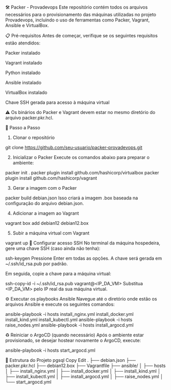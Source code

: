🛠️ Packer - Provadevops
Este repositório contém todos os arquivos necessários para o provisionamento das máquinas utilizadas no projeto Provadevops, incluindo o uso de ferramentas como Packer, Vagrant, Ansible e VirtualBox.

📋 Pré-requisitos
Antes de começar, verifique se os seguintes requisitos estão atendidos:

 Packer instalado

 Vagrant instalado

 Python instalado

 Ansible instalado

 VirtualBox instalado

 Chave SSH gerada para acesso à máquina virtual

⚠️ Os binários do Packer e Vagrant devem estar no mesmo diretório do arquivo packer.pkr.hcl.

🚀 Passo a Passo

1. Clonar o repositório

git clone https://github.com/seu-usuario/packer-provadevops.git


2. Inicializar o Packer
Execute os comandos abaixo para preparar o ambiente:

packer init .
packer plugin install github.com/hashicorp/virtualbox
packer plugin install github.com/hashicorp/vagrant

3. Gerar a imagem com o Packer

packer build debian.json
Isso criará a imagem .box baseada na configuração do arquivo debian.json.

4. Adicionar a imagem ao Vagrant

vagrant box add debian12 debian12.box

5. Subir a máquina virtual com Vagrant

vagrant up
🔐 Configurar acesso SSH
No terminal da máquina hospedeira, gere uma chave SSH (caso ainda não tenha):

ssh-keygen
Pressione Enter em todas as opções. A chave será gerada em ~/.ssh/id_rsa.pub por padrão.

Em seguida, copie a chave para a máquina virtual:

ssh-copy-id -i ~/.ssh/id_rsa.pub vagrant@<IP_DA_VM>
Substitua <IP_DA_VM> pelo IP real da sua máquina virtual.

⚙️ Executar os playbooks Ansible
Navegue até o diretório onde estão os arquivos Ansible e execute os seguintes comandos:

ansible-playbook -i hosts install_nginx.yml install_docker.yml install_kind.yml install_kubectl.yml
ansible-playbook -i hosts raise_nodes.yml
ansible-playbook -i hosts install_argocd.yml

♻️ Reiniciar o ArgoCD (quando necessário)
Após o ambiente estar provisionado, se desejar hostear novamente o ArgoCD, execute:

ansible-playbook -i hosts start_argocd.yml

📁 Estrutura do Projeto
pgsql
Copy
Edit
.
├── debian.json
├── packer.pkr.hcl
├── debian12.box
├── Vagrantfile
├── ansible/
│   ├── hosts
│   ├── install_nginx.yml
│   ├── install_docker.yml
│   ├── install_kind.yml
│   ├── install_kubectl.yml
│   ├── install_argocd.yml
│   ├── raise_nodes.yml
│   └── start_argocd.yml
